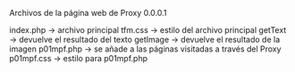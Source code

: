 Archivos de la página web de Proxy 0.0.0.1

index.php   ->  archivo principal
tfm.css     ->  estilo del archivo principal
getText     ->  devuelve el resultado del texto
getImage    ->  devuelve el resultado de la imagen
p01mpf.php  ->  se añade a las páginas visitadas a través del Proxy
p01mpf.css  ->  estilo para p01mpf.php

